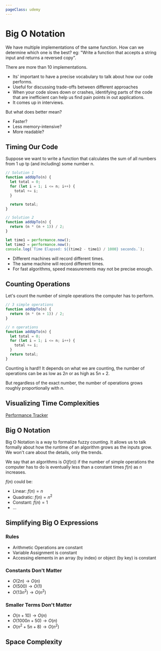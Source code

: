```yaml
---
pageClass: udemy
---
```


# Big O Notation

We have multiple implementations of the same function. How can we determine which one is the best? eg: "Write a function that accepts a string input and returns a reversed copy".

There are more than 10 implementations.

- Its' important to have a precise vocabulary to talk about how our code performs.
- Useful for discussing trade-offs between different approaches
- When your code slows down or crashes, identifying parts of the code that are inefficient can help us find pain points in out applications.
- It comes up in interviews.

But what does better mean?

- Faster?
- Less memory-intensive?
- More readable?

## Timing Our Code

Suppose we want to write a function that calculates the sum of all numbers from 1 up tp (and including) some number n.

```javascript
// Solution 1
function addUpTo(n) {
  let total = 0;
  for (let i = 1; i <= n; i++) {
    total += i;
  }

  return total;
}

// Solution 2
function addUpTo(n) {
  return (n * (n + 1)) / 2;
}

let time1 = performance.now();
let time2 = performance.now();
console.log(`Time Elapsed: ${(time2 - time1) / 1000} seconds.`);
```

- Different machines will record different times.
- The same machine will record different times.
- For fast algorithms, speed measurements may not be precise enough.

## Counting Operations

Let's count the number of simple operations the computer has to perform.

```javascript
// 3 simple operations
function addUpTo(n) {
  return (n * (n + 1)) / 2;
}

// n operations
function addUpTo(n) {
  let total = 0;
  for (let i = 1; i <= n; i++) {
    total += i;
  }
  return total;
}
```

Counting is hard!! It depends on what we are counting, the number of operations can be as low as $2n$ or as high as $5n + 2$.

But regardless of the exact number, the number of operations grows roughly proportionally with $n$.

## Visualizing Time Complexities

[Performance Tracker](https://rithmschool.github.io/function-timer-demo/)

## Big O Notation

Big O Notation is a way to formalize fuzzy counting. It allows us to talk formally about how the runtime of an algorithm grows as the inputs grow. We won't care about the details, only the trends.

We say that an algorithms is $O(f(n))$ if the number of simple operations the computer has to do is eventually less than a constant times $f(n)$ as $n$ increases.

$f(n)$ could be:

- Linear: $f(n) = n$
- Quadratic: $f(n) = n^2$
- Constant: $f(n) = 1$
- ...

## Simplifying Big O Expressions

### Rules

- Arithmetic Operations are constant
- Variable Assignment is constant
- Accessing elements in an array (by index) or object (by key) is constant

### Constants Don't Matter

- $O(2n) \rightarrow O(n)$
- $O(500) \rightarrow O(1)$
- $O(13n^2) \rightarrow O(n^2)$

### Smaller Terms Don't Matter

- $O(n + 10) \rightarrow O(n)$
- $O(1000n + 50) \rightarrow O(n)$
- $O(n^2 + 5n + 8) \rightarrow O(n^2)$

## Space Complexity

